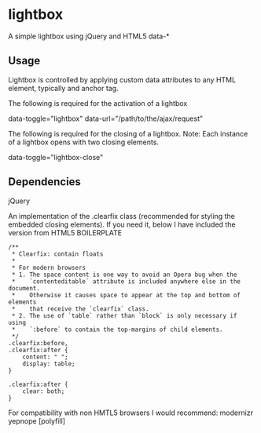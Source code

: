 lightbox
========

A simple lightbox using jQuery and HTML5 data-*

## Usage ##

Lightbox is controlled by applying custom data attributes to any HTML element, typically and anchor tag.

The following is required for the activation of a lightbox

data-toggle="lightbox"
data-url="/path/to/the/ajax/request"

The following is required for the closing of a lightbox.
Note: Each instance of a lightbox opens with two closing elements.

data-toggle="lightbox-close"

## Dependencies ##

jQuery

An implementation of the .clearfix class (recommended for styling the embedded closing elements).
If you need it, below I have included the version from HTML5 BOILERPLATE 

````
/**
 * Clearfix: contain floats
 *
 * For modern browsers
 * 1. The space content is one way to avoid an Opera bug when the
 *    `contenteditable` attribute is included anywhere else in the document.
 *    Otherwise it causes space to appear at the top and bottom of elements
 *    that receive the `clearfix` class.
 * 2. The use of `table` rather than `block` is only necessary if using
 *    `:before` to contain the top-margins of child elements.
 */
.clearfix:before,
.clearfix:after {
	content: " ";
	display: table; 
}

.clearfix:after {
	clear: both;
}
````

For compatibility with non HMTL5 browsers I would recommend:
modernizr
yepnope
[polyfill]